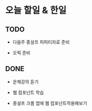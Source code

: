 # 오늘 할일 & 한일

## TODO

- 다음주 종설프 피피티자료 준비

- 오픽 준비

## DONE

- 운체강의 듣기

- 웹 컴포넌트 학습

- 종설프 크롬 앱에 웹 컴포넌트적용해보기

